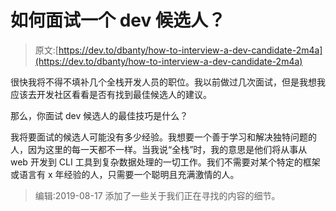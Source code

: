 # 如何面试一个 dev 候选人？

> 原文:[https://dev.to/dbanty/how-to-interview-a-dev-candidate-2m4a](https://dev.to/dbanty/how-to-interview-a-dev-candidate-2m4a)

很快我将不得不填补几个全栈开发人员的职位。我以前做过几次面试，但是我想我应该去开发社区看看是否有找到最佳候选人的建议。

那么，你面试 dev 候选人的最佳技巧是什么？

我将要面试的候选人可能没有多少经验。我想要一个善于学习和解决独特问题的人，因为这里的每一天都不一样。当我说“全栈”时，我的意思是他们将从事从 web 开发到 CLI 工具到复杂数据处理的一切工作。我们不需要对某个特定的框架或语言有 x 年经验的人，只需要一个聪明且充满激情的人。

> 编辑:2019-08-17 添加了一些关于我们正在寻找的内容的细节。